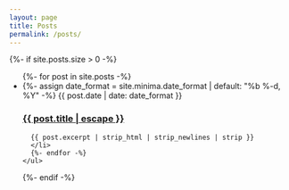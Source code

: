 ```yaml
---
layout: page
title: Posts
permalink: /posts/
---
```


<div class="home">
  {%- if site.posts.size > 0 -%}
    <!-- <h2 class="post-list-heading">{{ page.list_title | default: "Posts" }}</h2> -->
    <ul class="post-list">
      {%- for post in site.posts -%}
      <li>
        {%- assign date_format = site.minima.date_format | default: "%b %-d, %Y" -%}
        <span class="post-meta">{{ post.date | date: date_format }}</span>
        <h3 class="post-title">
          <a class="post-link" href="{{ post.url | relative_url }}">
            {{ post.title | escape }}
          </a>
        </h3>

      {{ post.excerpt | strip_html | strip_newlines | strip }}
      </li>
      {%- endfor -%}
    </ul>
  {%- endif -%}

</div>
